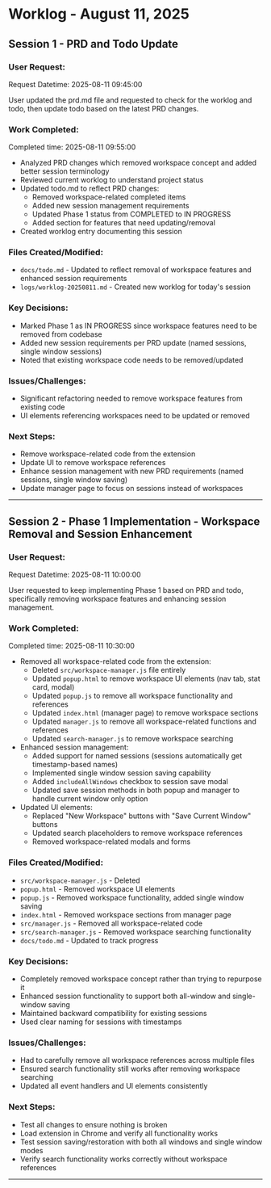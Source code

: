 # Worklog - August 11, 2025

## Session 1 - PRD and Todo Update

### User Request:
Request Datetime: 2025-08-11 09:45:00

User updated the prd.md file and requested to check for the worklog and todo, then update todo based on the latest PRD changes.

### Work Completed:
Completed time: 2025-08-11 09:55:00

- Analyzed PRD changes which removed workspace concept and added better session terminology
- Reviewed current worklog to understand project status
- Updated todo.md to reflect PRD changes:
  - Removed workspace-related completed items
  - Added new session management requirements
  - Updated Phase 1 status from COMPLETED to IN PROGRESS
  - Added section for features that need updating/removal
- Created worklog entry documenting this session

### Files Created/Modified:
- `docs/todo.md` - Updated to reflect removal of workspace features and enhanced session requirements
- `logs/worklog-20250811.md` - Created new worklog for today's session

### Key Decisions:
- Marked Phase 1 as IN PROGRESS since workspace features need to be removed from codebase
- Added new session requirements per PRD update (named sessions, single window sessions)
- Noted that existing workspace code needs to be removed/updated

### Issues/Challenges:
- Significant refactoring needed to remove workspace features from existing code
- UI elements referencing workspaces need to be updated or removed

### Next Steps:
- Remove workspace-related code from the extension
- Update UI to remove workspace references
- Enhance session management with new PRD requirements (named sessions, single window saving)
- Update manager page to focus on sessions instead of workspaces

---

## Session 2 - Phase 1 Implementation - Workspace Removal and Session Enhancement

### User Request:
Request Datetime: 2025-08-11 10:00:00

User requested to keep implementing Phase 1 based on PRD and todo, specifically removing workspace features and enhancing session management.

### Work Completed:
Completed time: 2025-08-11 10:30:00

- Removed all workspace-related code from the extension:
  - Deleted `src/workspace-manager.js` file entirely
  - Updated `popup.html` to remove workspace UI elements (nav tab, stat card, modal)
  - Updated `popup.js` to remove all workspace functionality and references
  - Updated `index.html` (manager page) to remove workspace sections
  - Updated `manager.js` to remove all workspace-related functions and references
  - Updated `search-manager.js` to remove workspace searching
- Enhanced session management:
  - Added support for named sessions (sessions automatically get timestamp-based names)
  - Implemented single window session saving capability
  - Added `includeAllWindows` checkbox to session save modal
  - Updated save session methods in both popup and manager to handle current window only option
- Updated UI elements:
  - Replaced "New Workspace" buttons with "Save Current Window" buttons
  - Updated search placeholders to remove workspace references
  - Removed workspace-related modals and forms

### Files Created/Modified:
- `src/workspace-manager.js` - Deleted
- `popup.html` - Removed workspace UI elements
- `popup.js` - Removed workspace functionality, added single window saving
- `index.html` - Removed workspace sections from manager page
- `src/manager.js` - Removed all workspace-related code
- `src/search-manager.js` - Removed workspace searching functionality
- `docs/todo.md` - Updated to track progress

### Key Decisions:
- Completely removed workspace concept rather than trying to repurpose it
- Enhanced session functionality to support both all-window and single-window saving
- Maintained backward compatibility for existing sessions
- Used clear naming for sessions with timestamps

### Issues/Challenges:
- Had to carefully remove all workspace references across multiple files
- Ensured search functionality still works after removing workspace searching
- Updated all event handlers and UI elements consistently

### Next Steps:
- Test all changes to ensure nothing is broken
- Load extension in Chrome and verify all functionality works
- Test session saving/restoration with both all windows and single window modes
- Verify search functionality works correctly without workspace references

---